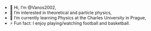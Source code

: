 - 👋 Hi, I’m @Vanos2002,
- 👀 I’m interested in theoretical and particle physics,
- 🌱 I’m currently learning Physics at the Charles University in Prague,
- ⚡ Fun fact: I enjoy playing/watching football and basketball.

<!---
Vanos2002/Vanos2002 is a ✨ special ✨ repository because its `README.md` (this file) appears on your GitHub profile.
You can click the Preview link to take a look at your changes.
--->
